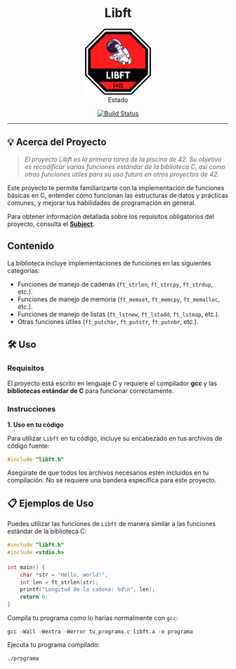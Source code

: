 <div align="center">
    <h1>Libft</h1>
    <img src="https://raw.githubusercontent.com/gusgonza42/my-utils-gusgonza/main/ft_badges_42/badge_00_libft_500px.png" style="width: 150px; height: 150px;">
<div>Estado</div>

[![Build Status](https://img.shields.io/static/v1?label=Build%20Status&message=100%20success&color=success)](https://github.com/yowcloud/Libft)
</div>

- - -


## 💡 Acerca del Proyecto

> _El proyecto Libft es la primera tarea de la piscina de 42. Su objetivo es recodificar varias funciones estándar de la biblioteca C, así como otras funciones útiles para su uso futuro en otros proyectos de 42._

Este proyecto te permite familiarizarte con la implementación de funciones básicas en C, entender cómo funcionan las estructuras de datos y prácticas comunes, y mejorar tus habilidades de programación en general.

Para obtener información detallada sobre los requisitos obligatorios del proyecto, consulta el [**Subject**](https://github.com/gusgonza42/Libft/blob/main/Libft_es_subject.pdf).

## Contenido

La biblioteca incluye implementaciones de funciones en las siguientes categorías:

- Funciones de manejo de cadenas (`ft_strlen`, `ft_strcpy`, `ft_strdup`, etc.).
- Funciones de manejo de memoria (`ft_memset`, `ft_memcpy`, `ft_memalloc`, etc.).
- Funciones de manejo de listas (`ft_lstnew`, `ft_lstadd`, `ft_lstmap`, etc.).
- Otras funciones útiles (`ft_putchar`, `ft_putstr`, `ft_putnbr`, etc.).

## 🛠️ Uso

### Requisitos

El proyecto está escrito en lenguaje C y requiere el compilador **gcc** y las **bibliotecas estándar de C** para funcionar correctamente.

### Instrucciones

**1. Uso en tu código**

Para utilizar `Libft` en tu código, incluye su encabezado en tus archivos de código fuente:

```C
#include "libft.h"
```

Asegúrate de que todos los archivos necesarios estén incluidos en tu compilación. No se requiere una bandera específica para este proyecto.

## 📋 Ejemplos de Uso

Puedes utilizar las funciones de `Libft` de manera similar a las funciones estándar de la biblioteca C:

```C
#include "libft.h"
#include <stdio.h>

int main() {
    char *str = "Hello, world!";
    int len = ft_strlen(str);
    printf("Longitud de la cadena: %d\n", len);
    return 0;
}
```

Compila tu programa como lo harías normalmente con `gcc`:

```shell
gcc -Wall -Wextra -Werror tu_programa.c libft.a -o programa
```

Ejecuta tu programa compilado:

```shell
./programa
```
